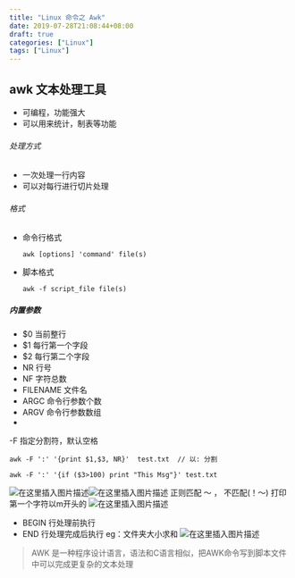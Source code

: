 ```yaml
---
title: "Linux 命令之 Awk"
date: 2019-07-28T21:08:44+08:00
draft: true
categories: ["Linux"]
tags: ["Linux"]
---
```

## awk 文本处理工具
- 可编程，功能强大
- 可以用来统计，制表等功能

###### 处理方式
* 一次处理一行内容
* 可以对每行进行切片处理
###### 格式
- 命令行格式
	```
	awk [options] 'command' file(s)
	```
- 脚本格式
	```
	awk -f script_file file(s)
	```

##### 内置参数
- $0 当前整行
- $1 每行第一个字段
- $2 每行第二个字段
- NR 行号
- NF 字符总数
- FILENAME 文件名
- ARGC 命令行参数个数
- ARGV 命令行参数数组
- 

-F 指定分割符，默认空格
```
awk -F ':' '{print $1,$3, NR}'  test.txt  // 以: 分割

awk -F ':' '{if ($3>100) print "This Msg"}' test.txt
```
![在这里插入图片描述](https://img-blog.csdnimg.cn/20190313221813746.png)![在这里插入图片描述](https://img-blog.csdnimg.cn/20190313221921397.png)
正则匹配 ～ ， 不匹配(！～)
打印第一个字符以m开头的
![在这里插入图片描述](https://img-blog.csdnimg.cn/20190313223242892.png)
- BEGIN 行处理前执行
- END 行处理完成后执行
eg：文件夹大小求和
![在这里插入图片描述](https://img-blog.csdnimg.cn/20190313224452488.png)

> AWK 是一种程序设计语言，语法和C语言相似，把AWK命令写到脚本文件中可以完成更复杂的文本处理
